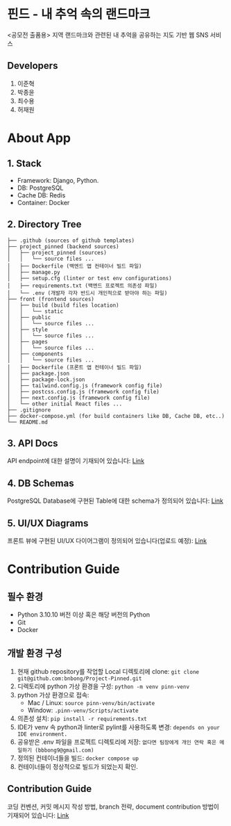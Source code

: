 # 핀드 - 내 추억 속의 랜드마크
&lt;공모전 출품용> 지역 랜드마크와 관련된 내 추억을 공유하는 지도 기반 웹 SNS 서비스

## Developers  
1. 이준혁
2. 박종윤
3. 최수용
4. 허재원

# About App

## 1. Stack
* Framework: Django, Python.
* DB: PostgreSQL
* Cache DB: Redis
* Container: Docker

## 2. Directory Tree
```
├── .github (sources of github templates)
├── project_pinned (backend sources)
│   ├── project_pinned (sources)
│   │   └── source files ...
│   ├── Dockerfile (백엔드 앱 컨테이너 빌드 파일)
│   ├── manage.py
│   ├── setup.cfg (linter or test env configurations)
│   ├── requirements.txt (백엔드 프로젝트 의존성 파일)
│   └── .env (개발자 각자 반드시 개인적으로 받아야 하는 파일)
├── front (frontend sources)
│   ├── build (build files location)
│   │   └── static
│   ├── public
│   │   └── source files ...
│   ├── style
│   │   └── source files ...
│   ├── pages
│   │   └── source files ...
│   ├── components
│   │   └── source files ...
│   ├── Dockerfile (프론트 앱 컨테이너 빌드 파일)
│   ├── package.json
│   ├── package-lock.json
│   ├── tailwind.config.js (framework config file)
│   ├── postcss.config.js (framework config file)
│   ├── next.config.js (framework config file)
│   └── other initial React files ...
├── .gitignore
├── docker-compose.yml (for build containers like DB, Cache DB, etc..)
└── README.md
```

## 3. API Docs
API endpoint에 대한 설명이 기재되어 있습니다: [Link](https://github.com/bnbong/Project-Pinned/wiki/API-documentation)

## 4. DB Schemas
PostgreSQL Database에 구현된 Table에 대한 schema가 정의되어 있습니다: [Link](https://github.com/bnbong/Project-Pinned/wiki/DB-Schemas)

## 5. UI/UX Diagrams
프론트 뷰에 구현된 UI/UX 다이어그램이 정의되어 있습니다(업로드 예정): [Link](https://github.com/bnbong/Project-Pinned/wiki/UI-UX-Diagram)

# Contribution Guide

## 필수 환경
 - Python 3.10.10 버전 이상 혹은 해당 버전의 Python
 - Git
 - Docker

## 개발 환경 구성

1. 현재 github repository를 작업할 Local 디렉토리에 clone: `git clone git@github.com:bnbong/Project-Pinned.git`
2. 디렉토리에 python 가상 환경을 구성: `python -m venv pinn-venv`
3. python 가상 환경으로 접속: 
   - Mac / Linux: `source pinn-venv/bin/activate`
   - Window: `.pinn-venv/Scripts/activate`
4. 의존성 설치: `pip install -r requirements.txt`
5. IDE가 venv 속 python과 linter로 pylint를 사용하도록 변경: `depends on your IDE environment.`
6. 공유받은 .env 파일을 프로젝트 디렉토리에 저장: `없다면 팀장에게 개인 연락 혹은 메일하기 (bbbong9@gmail.com)`
7. 정의된 컨테이너들을 빌드: `docker compose up`
8. 컨테이너들이 정상적으로 빌드가 되었는지 확인.

## Contribution Guide
코딩 컨벤션, 커밋 메시지 작성 방법, branch 전략, document contribution 방법이 기재되어 있습니다: [Link](https://github.com/bnbong/Project-Pinned/wiki/Contribution-Guide)
